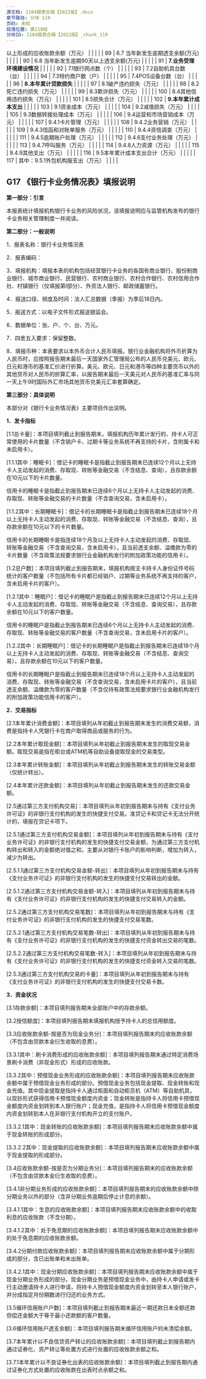 ```yaml
---
源文档: 1104报表合辑【2022版】.docx
章节路径: 分块 119
页码: 未知
段落位置: 第119段
分块ID: 1104报表合辑【2022版】_chunk_119
---
```


以上形成的应收账款余额（万元） |  |  |  |
| 89 | 6.7 当年新发生逾期透支余额(万元) |  |  |  |
| 90 | 6.8 当年新发生逾期90天以上透支余额(万元) |  |  |  |
| 91 | **7.业务受理环境建设情况** |  |  |  |
| 92 | 7.1银行网点数（个） |  |  |  |
| 93 | 7.2自助机具台数（台） |  |  |  |
| 94 | 7.3特约商户数（户） |  |  |  |
| 95 | 7.4POS设备台数（台） |  |  |  |
| 96 | **8.本年累计贷款损失** | | | |
| 97 | 8.1破产违约损失（万元） |  |  |  |
| 98 | 8.2死亡违约损失（万元） |  |  |  |
| 99 | 8.3欺诈损失（万元） |  |  |  |
| 100 | 8.4其他信用违约损失（万元） |  |  |  |
| 101 | 8.5损失合计（万元） |  |  |  |
| 102 | **9.本年累计成本支出** | | | |
| 103 | 9.1资金成本（万元） |  |  |  |
| 104 | 9.2减值损失（万元） |  |  |  |
| 105 | 9.3数据转接处理成本（万元） |  |  |  |
| 106 | 9.4运营和市场营销成本（万元） |  |  |  |
| 107 | 9.4.1卡片管理（万元） |  |  |  |
| 108 | 9.4.2业务营销（万元） |  |  |  |
| 109 | 9.4.3信函和对账单服务（万元） |  |  |  |
| 110 | 9.4.4资信调查（万元） |  |  |  |
| 111 | 9.4.5逾期账户处理（万元） |  |  |  |
| 112 | 9.4.6支付业务处理（万元） |  |  |  |
| 113 | 9.4.7呼叫服务（万元） |  |  |  |
| 114 | 9.4.8人力资源（万元） |  |  |  |
| 115 | 9.4.9其他支出（万元） |  |  |  |
| 116 | 9.5本年累计成本支出合计（万元） |  |  |  |
| 117 | 其中：9.5.1外包机构服支出（万元） |  |  |  |

## G17 《银行卡业务情况表》填报说明

**第一部分：引言**

本报表统计填报机构银行卡业务的风险状况，该填报说明应与监管机构发布的银行卡业务相关管理制度一并阅读。

**第二部分：一般说明**

1．报表名称：银行卡业务情况表

2．报表编码：

3．填报机构：填报本表的机构包括经营银行卡业务的各国有商业银行、股份制商业银行、城市商业银行、民营银行、农村商业银行、农村合作银行、农村信用合作社、村镇银行（仅填报第I部分）、外资法人银行、邮政储蓄银行。

4．报送口径、频度及时间：法人汇总数据（季报）为季后18日内。

5．报送方式：以电子文件形式报送银监会。

6．数据单位：张、户、个、台、万元。

7．四舍五入要求：保留整数。

8．填报币种：本表要求以本外币合计人民币填报。银行业金融机构将外币折算为人民币时，应按照报告期末最后一天国家外汇管理局公布的人民币兑美元、欧元、日元和港币的基准汇价进行折算。美元、欧元、日元和港币等四种主要货币以外的其他货币对人民币的折算汇率，以报告期末最后一天美元对人民币的基准汇率与同一天上午9时国际外汇市场其他货币兑美元汇率套算确定。

**第三部分：具体说明**

本部分对《银行卡业务情况表》主要项目作出说明。

**1．发卡指标**

[1.1总卡量]：本项目填列截止到报告期末，填报机构历年累计发行的、持卡人可正常使用的卡片数量（不含销户卡、过期卡等业务系统不再支持的卡片，含附属卡和未启用卡）。

[1.1.1其中：睡眠卡]：借记卡的睡眠卡是指截止到报告期末已连续12个月以上无持卡人主动发起的消费、存取现、转账等金融交易（不含结息、查询），且存款余额在10元以下的卡片数量。

信用卡的睡眠卡是指截止到报告期末已连续6个月以上无持卡人主动发起的消费、存取现、转账等金融交易的卡片数量（不含查询交易，含未启用卡）。

[1.1.2其中：长期睡眠卡]：借记卡的长期睡眠卡是指截止到报告期末已连续18个月以上无持卡人主动发起的消费、存取现、转账等金融交易（不含结息、查询），且存款余额在10元以下的卡片数量。

信用卡的长期睡眠卡是指连续18个月及以上无持卡人主动发起的消费、存取现、转账等金融交易（不含查询交易，含未启用卡），且当前透支余额、溢缴款为零的卡片数量（不含政策法规要求银行业金融机构发行的附加政策功能的信用卡）。

[1.2总户数]：本项目填列截止到报告期末，填报机构按主卡持卡人身份证件号码统计的客户数量（不包括所有卡片都已经销户、过期等业务系统不再支持的客户，含未启用卡片的客户）。

[1.2.1其中：睡眠户]：借记卡的睡眠户是指截止到报告期末已连续12个月以上无持卡人主动发起的消费、存取现、转账等金融交易（不含结息、查询交易），且存款余额在10元以下的客户数量。

信用卡的睡眠户是指截止到报告期末已连续6个月以上无持卡人主动发起的消费、存取现、转账等金融交易的客户数量（不含查询交易，含未启用卡片的客户）。

[1.2.2其中：长期睡眠户]：借记卡的长期睡眠户是指截止到报告期末已连续18个月以上无持卡人主动发起的消费、存取现、转账等金融交易（不含结息、查询交易），且存款余额在10元以下的客户数量。

信用卡的长期睡眠户是指截止到报告期末已连续18个月以上无持卡人主动发起的消费、存取现、转账等金融交易（不含查询交易，含未启用卡片的客户），且当前透支余额、溢缴款为零的客户数量（不含仅持有政策法规要求银行业金融机构发行的附加政策功能信用卡的客户）。

**2．交易指标**

[2.1本年累计消费金额]：本项目填列从年初截止到报告期末发生的消费交易额，消费是指持卡人凭银行卡在商户取得商品或服务的行为。

[2.2本年累计取现金额]：本项目填列从年初截止到报告期末发生的取现交易金额。取现交易是指在柜台或ATM机等自助设备提取现金的交易类型。

[2.3本年累计转账金额]：本项目填列从年初截止到报告期末发生的转账交易金额（仅统计转出）。

[2.4本年累计还款金额]：本项目填列从年初截止到报告期末发生的还款交易金额。

[2.5通过第三方支付机构交易]：本项目填列从年初到报告期末与持有《支付业务许可证》的非银行支付机构的发生的快捷支付交易。准贷记卡和贷记卡无法分开统计的，填报在贷记卡项下。

[2.5.1通过第三方支付机构交易金额]：本项目填列从年初到报告期末与持有《支付业务许可证》的非银行支付机构的发生的快捷支付交易金额，为通过第三方支付机构转出和转入的金额绝对值之和，主要从对银行卡账户的影响判断，增加为转入，减少为转出。

[2.5.1.1通过第三方支付机构交易金额-转出]：本项目填列从年初到报告期末与持有《支付业务许可证》的非银行支付机构的发生的快捷支付交易转出的金额。

[2.5.1.2通过第三方支付机构交易金额-转入]：本项目填列从年初到报告期末与持有《支付业务许可证》的非银行支付机构的发生的快捷支付交易转入的金额。

[2.5.2通过第三方支付机构交易笔数]：本项目填列从年初到报告期末与持有《支付业务许可证》的非银行支付机构的发生的快捷支付交易笔数。

[2.5.2.1通过第三方支付机构交易笔数-转出]：本项目填列从年初到报告期末与持有《支付业务许可证》的非银行支付机构的发生的快捷支付资金转出交易的笔数。

[2.5.2.2通过第三方支付机构交易笔数-转入]：本项目填列从年初到报告期末与持有《支付业务许可证》的非银行支付机构的发生的快捷支付资金转入交易的笔数。

[2.5.3通过第三方支付机构交易的卡量]：本项目填列从年初到报告期末与持有《支付业务许可证》的非银行支付机构的发生的快捷支付交易卡数。

**3．资金状况**

[3.1存款余额]：本项目填列报告期末全部账户中的存款余额。

[3.2授信额度]：本项目填列报告期末填报机构授予持卡人的总信用额度。

[3.3应收账款余额-按是否为现金业务分]：本项目填列报告期末的应收账款余额（不包含由贷款本金衍生收取的息费）。

[3.3.1其中：刷卡消费形成的应收账款余额]：本项目填列报告期末通过特定消费场景刷卡消费（非现金形式）形成的应收账款。

[3.3.2其中：预借现金业务形成的应收账款余额]：本项目填列报告期末应收账款余额中属于预借现金业务形成的部分。预借现金业务包括现金提取、现金转账和现金充值。其中现金提取是指持卡人通过柜面和自动柜员机（ATM）等自助机具，以现钞形式获得信用卡预借现金额度内资金；现金转账是指持卡人将信用卡预借现金额度内资金划转到本人银行账户；现金充值，是指持卡人将信用卡预借现金额度内资金划转到本人在非银行支付机构开立的支付账户。

[3.3.2.1其中：现金转账的应收账款余额]：本项目填列报告期末应收账款余额中属于现金转账的形成部分。

[3.3.2.2其中：现金提取的应收账款余额]：本项目填列报告期末应收账款余额中属于现金提取的形成部分。

[3.4应收账款余额-按是否为分期业务分]：本项目填列报告期末的应收账款余额（不包含由贷款本金衍生收取的息费）。

[3.4.1非分期业务形成的应收账款余额]：本项目填列报告期末的应收账款余额中除分期业务以外的部分（含非分期业务逾期后停止计息的余额）。

[3.4.1.1其中：生息的应收账款余额]：本项目填列报告期末应收账款余额中的收取利息的应收账款（不含分期）。

[3.4.1.2其中：处于免息期的应收账款余额]：本项目填列报告期末应收账款余额中的处于免息期的应收账款余额。

[3.4.2分期付款应收账款余额]：本项目填列报告期末应收账款余额中属于分期形成的部分，含已出账单和未出账单。

[3.4.2.1其中：现金分期应收账款余额]：本项目填列报告期末应收账款余额中属于现金分期业务形成的部分。现金分期业务是预借现金业务中，由持卡人申请或发卡行主动邀请持卡人进行申请，将持卡人预借现金额度内资金划转至本人银行账户，并分成指定月份期数进行归还的业务方式。

[3.4.2.2其中：消费分期应收账款余额]:本项目填列报告期末应收账款余额中属于消费分期业务形成的部分。

[3.4.2.2.1其中：账单分期应收账款余额]: 本项目填列报告期末应收账款余额中属于账单分期形成的部分，包含基于单笔、多笔消费或账单进行的分期付款业务。

[3.4.2.2.2其中：专项分期应收账款余额]:本项目填列报告期末应收账款余额中有特定消费场景分期付款形成的部分，包含但不限于汽车、家装、教育等场景。

[3.4.2.2.3其中：其他消费分期应收账款余额]: 指除上述提到分期以外的消费分期应收账款余额。

[3.5循环信用账户户数]：本项目填列截止到报告期末最近一期还款日未全额还款但偿还金额大于等于最小还款额的客户数量。

[3.6循环信用账户透支余额]：本项目填列报告期末循环信用账户的未清偿余额。

[3.7本年累计以不良信贷资产转让的应收账款余额]：本项目填列截止到报告期内通过证券化、资产转让等处置方式进行处置的应收账款余额之和。

[3.7.1本年累计以不良证券化出表的应收账款余额]：本项目填列截止到报告期内通过证券化方式处置的应收账款在出表时点余额之和。